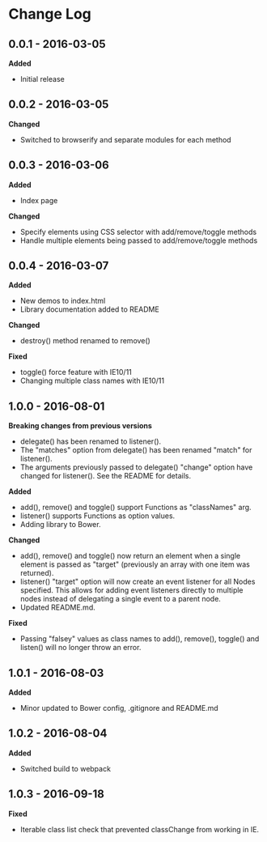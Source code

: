 # Change Log

## 0.0.1 - 2016-03-05
**Added**
- Initial release

## 0.0.2 - 2016-03-05
**Changed**
- Switched to browserify and separate modules for each method

## 0.0.3 - 2016-03-06
**Added**
- Index page

**Changed**
- Specify elements using CSS selector with add/remove/toggle methods
- Handle multiple elements being passed to add/remove/toggle methods

## 0.0.4 - 2016-03-07
**Added**
- New demos to index.html
- Library documentation added to README

**Changed**
- destroy() method renamed to remove()

**Fixed**
- toggle() force feature with IE10/11
- Changing multiple class names with IE10/11

## 1.0.0 - 2016-08-01
**Breaking changes from previous versions**
- delegate() has been renamed to listener().
- The "matches" option from delegate() has been renamed "match" for listener().
- The arguments previously passed to delegate() "change" option have changed
  for listener(). See the README for details.

**Added**
- add(), remove() and toggle() support Functions as "classNames" arg.
- listener() supports Functions as option values.
- Adding library to Bower.

**Changed**
- add(), remove() and toggle() now return an element when a single element
  is passed as "target" (previously an array with one item was returned).
- listener() "target" option will now create an event listener for all Nodes
  specified. This allows for adding event listeners directly to multiple nodes
  instead of delegating a single event to a parent node.
- Updated README.md.

**Fixed**
- Passing "falsey" values as class names to add(), remove(), toggle() and
  listen() will no longer throw an error.

## 1.0.1 - 2016-08-03
**Added**
- Minor updated to Bower config, .gitignore and README.md

## 1.0.2 - 2016-08-04
**Added**
- Switched build to webpack

## 1.0.3 - 2016-09-18
**Fixed**
- Iterable class list check that prevented classChange from working in IE.
